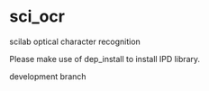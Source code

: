 sci_ocr
=======

scilab optical character recognition

Please make use of dep_install to install IPD library.

development branch
